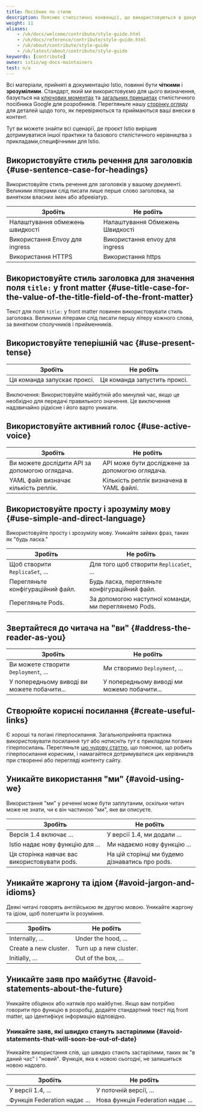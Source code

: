 ```yaml
---
title: Посібник по стилю
description: Пояснює стилістичні конвенції, що використовуються в документації Istio.
weight: 11
aliases:
    - /uk/docs/welcome/contribute/style-guide.html
    - /uk/docs/reference/contribute/style-guide.html
    - /uk/about/contribute/style-guide
    - /uk/latest/about/contribute/style-guide
keywords: [contribute]
owner: istio/wg-docs-maintainers
test: n/a
---
```


Всі матеріали, прийняті в документацію Istio, повинні бути **чіткими** і
**зрозумілими**. Стандарт, який ми використовуємо для цього визначення, базується на [ключових моментах](https://developers.google.com/style/highlights) та [загальних принципах](https://developers.google.com/style/tone) стилістичного посібника Google для розробників. Перегляньте нашу [сторінку огляду](/docs/releases/contribute/review) для деталей щодо того, як перевіряються та приймаються ваші внески в контент.

Тут ви можете знайти всі сценарії, де проєкт Istio вирішив дотримуватися іншої практики та базового стилістичного керівництва з прикладами,специфічними для Istio.

## Використовуйте стиль речення для заголовків {#use-sentence-case-for-headings}

Використовуйте стиль речення для заголовків у вашому документі. Великими літерами слід писати лише перше слово заголовка, за винятком власних імен або абревіатур.

| Зробіть                 | Не робіть
|-------------------------|----------
| Налаштування обмежень швидкості | Налаштування Обмежень Швидкості
| Використання Envoy для ingress | Використання envoy для ingress
| Використання HTTPS     | Використання https

## Використовуйте стиль заголовка для значення поля `title:` у front matter {#use-title-case-for-the-value-of-the-title-field-of-the-front-matter}

Текст для поля `title:` у front matter повинен використовувати стиль заголовка. Великими літерами слід писати першу літеру кожного слова, за винятком сполучників і прийменників.

## Використовуйте теперішній час {#use-present-tense}

| Зробіть                     | Не робіть
|-----------------------------|----------
| Ця команда запускає проксі. | Ця команда запустить проксі.

Виключення: Використовуйте майбутній або минулий час, якщо це необхідно для передачі правильного значення. Це виключення надзвичайно рідкісне і його варто уникати.

## Використовуйте активний голос {#use-active-voice}

| Зробіть                                    | Не робіть
|--------------------------------------------|----------
| Ви можете дослідити API за допомогою оглядача. | API може бути досліджене за допомогою оглядача.
| YAML файл визначає кількість реплік.      | Кількість реплік визначена в YAML файлі.

## Використовуйте просту і зрозумілу мову {#use-simple-and-direct-language}

Використовуйте просту і зрозумілу мову. Уникайте зайвих фраз, таких як "будь ласка."

| Зробіть                             | Не робіть
|-------------------------------------|----------
| Щоб створити `ReplicaSet`, ...      | Для того щоб створити `ReplicaSet`, ...
| Перегляньте конфігураційний файл.  | Будь ласка, перегляньте конфігураційний файл.
| Перегляньте Pods.                   | За допомогою наступної команди, ми переглянемо Pods.

## Звертайтеся до читача на "ви" {#address-the-reader-as-you}

| Зробіть                              | Не робіть
|--------------------------------------|----------
| Ви можете створити `Deployment`, ... | Ми створимо `Deployment`, ...
| У попередньому виводі ви можете побачити... | У попередньому виводі ми можемо побачити...

## Створюйте корисні посилання {#create-useful-links}

Є хороші та погані гіперпосилання. Загальноприйнята практика використовувати посилання *тут* або *натисніть тут* є прикладом поганих гіперпосилань. Перегляньте [цю чудову статтю](https://medium.com/@heyoka/dont-use-click-here-f32f445d1021), що пояснює, що робить гіперпосилання корисним, і намагайтеся дотримуватися цих керівництв при створенні або перегляді контенту сайту.

## Уникайте використання "ми" {#avoid-using-we}

Використання "ми" у реченні може бути заплутаним, оскільки читач може не знати, чи є він частиною "ми", яке ви описуєте.

| Зробіть                                 | Не робіть
|-----------------------------------------|----------
| Версія 1.4 включає ...                  | У версії 1.4, ми додали ...
| Istio надає нову функцію для ...        | Ми надаємо нову функцію ...
| Ця сторінка навчає вас використовувати pods. | На цій сторінці ми будемо дізнаватись про pods.

## Уникайте жаргону та ідіом {#avoid-jargon-and-idioms}

Деякі читачі говорять англійською як другою мовою. Уникайте жаргону та ідіом, щоб полегшити їх розуміння.

| Зробіть                            | Не робіть
|------------------------------------|----------
|Internally, ...       | Under the hood, ...
|Create a new cluster. | Turn up a new cluster.
|Initially, ...        | Out of the box, ...

## Уникайте заяв про майбутнє {#avoid-statements-about-the-future}

Уникайте обіцянок або натяків про майбутнє. Якщо вам потрібно говорити про функцію в розробці, додайте стандартний текст під front matter, що ідентифікує інформацію відповідно.

### Уникайте заяв, які швидко стануть застарілими {#avoid-statements-that-will-soon-be-out-of-date}

Уникайте використання слів, що швидко стають застарілими, таких як "в даний час" і "новий". Функція, яка є новою сьогодні, не залишиться новою надовго.

| Зробіть                                | Не робіть
|----------------------------------------|----------
| У версії 1.4, ...                     | У поточній версії, ...
| Функція Federation надає ...          | Нова функція Federation надає ...
